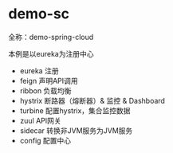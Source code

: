 # demo-sc

全称：demo-spring-cloud

本例是以eureka为注册中心

- eureka 注册
- feign 声明API调用
- ribbon 负载均衡
- hystrix 断路器（熔断器）& 监控 & Dashboard
- turbine 配置hystrix，集合监控数据
- zuul API网关
- sidecar 转换非JVM服务为JVM服务
- config 配置中心
